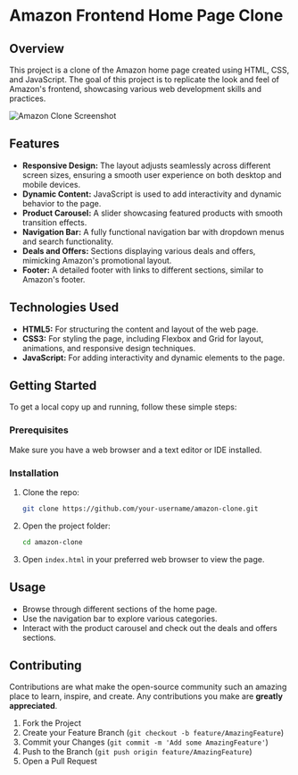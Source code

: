 # Amazon Frontend Home Page Clone

## Overview

This project is a clone of the Amazon home page created using HTML, CSS, and JavaScript. The goal of this project is to replicate the look and feel of Amazon's frontend, showcasing various web development skills and practices.

![Amazon Clone Screenshot](./assets/amazon-clone-screenshot.png)

## Features

- **Responsive Design:** The layout adjusts seamlessly across different screen sizes, ensuring a smooth user experience on both desktop and mobile devices.
- **Dynamic Content:** JavaScript is used to add interactivity and dynamic behavior to the page.
- **Product Carousel:** A slider showcasing featured products with smooth transition effects.
- **Navigation Bar:** A fully functional navigation bar with dropdown menus and search functionality.
- **Deals and Offers:** Sections displaying various deals and offers, mimicking Amazon's promotional layout.
- **Footer:** A detailed footer with links to different sections, similar to Amazon's footer.

## Technologies Used

- **HTML5:** For structuring the content and layout of the web page.
- **CSS3:** For styling the page, including Flexbox and Grid for layout, animations, and responsive design techniques.
- **JavaScript:** For adding interactivity and dynamic elements to the page.

## Getting Started

To get a local copy up and running, follow these simple steps:

### Prerequisites

Make sure you have a web browser and a text editor or IDE installed.

### Installation

1. Clone the repo:
    ```sh
    git clone https://github.com/your-username/amazon-clone.git
    ```
2. Open the project folder:
    ```sh
    cd amazon-clone
    ```
3. Open `index.html` in your preferred web browser to view the page.

## Usage

- Browse through different sections of the home page.
- Use the navigation bar to explore various categories.
- Interact with the product carousel and check out the deals and offers sections.

## Contributing

Contributions are what make the open-source community such an amazing place to learn, inspire, and create. Any contributions you make are **greatly appreciated**.

1. Fork the Project
2. Create your Feature Branch (`git checkout -b feature/AmazingFeature`)
3. Commit your Changes (`git commit -m 'Add some AmazingFeature'`)
4. Push to the Branch (`git push origin feature/AmazingFeature`)
5. Open a Pull Request
